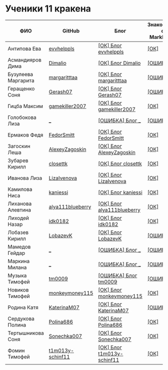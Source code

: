 # Ученики 11 кракена

| ФИО | GitHub | Блог | Знакомство с MarkDown | Знакомство с HTML | Морской бой | Кодирование текста | 
| --- | --- | --- | --- | --- | --- | --- |
| Антипова Ева       | [evvhelppls](https://github.com/evvhelppls) | [[ОК] Блог evvhelppls](https://evvhelppls.github.io) | [[ОК]](https://evvhelppls.github.io/ABOUT_md) | [[ОК]](https://evvhelppls.github.io/ABOUT_html.html) | [[ОК]](https://evvhelppls.github.io/battleship.html) | [[ОК]](https://evvhelppls.github.io/TASK4) |
| Асмандияров Дима   | [Dimalio](https://github.com/Dimalio) | [[ОК] Блог Dimalio](https://Dimalio.github.io) | [[ОШИБКА]](https://Dimalio.github.io/ABOUT_md) | [[ОШИБКА]](https://Dimalio.github.io/ABOUT_html.html) | [[ОК]](https://Dimalio.github.io/battleship.html) | [[ОШИБКА]](https://Dimalio.github.io/TASK4) |
| Бузулеева Маргарита     | [margaritttaa](https://github.com/margaritttaa) | [[ОК] Блог margaritttaa](https://margaritttaa.github.io) | [[ОШИБКА]](https://margaritttaa.github.io/ABOUT_md) | [[ОШИБКА]](https://margaritttaa.github.io/ABOUT_html.html) | [[ОШИБКА]](https://margaritttaa.github.io/battleship.html) | [[ОК]](https://margaritttaa.github.io/TASK4) |
| Геращенко Соня     | [Gerash07](https://github.com/Gerash07) | [[ОК] Блог Gerash07](https://Gerash07.github.io) | [[ОШИБКА]](https://Gerash07.github.io/ABOUT_md) | [[ОШИБКА]](https://Gerash07.github.io/ABOUT_html.html) | [[ОК]](https://Gerash07.github.io/battleship.html) | [[ОК]](https://Gerash07.github.io/TASK4) |
| Гицба Максим       | [gamekiller2007](https://github.com/gamekiller2007) | [[ОК] Блог gamekiller2007](https://gamekiller2007.github.io) | [[ОК]](https://gamekiller2007.github.io/ABOUT_md) | [[ОК]](https://gamekiller2007.github.io/ABOUT_html.html) | [[ОК]](https://gamekiller2007.github.io/battleship.html) | [[ОК]](https://gamekiller2007.github.io/TASK4) |
| Голобокова Лиза    | [_](https://github.com/_) | [[ОШИБКА] Блог _](https://_.github.io) | [[ОШИБКА]](https://_.github.io/ABOUT_md) | [[ОШИБКА]](https://_.github.io/ABOUT_html.html) | [[ОШИБКА]](https://_.github.io/battleship.html) | [[ОШИБКА]](https://_.github.io/TASK4) |
| Ермаков Федя       | [FedorSmitt](https://github.com/FedorSmitt) | [[ОК] Блог FedorSmitt](https://FedorSmitt.github.io) | [[ОК]](https://FedorSmitt.github.io/ABOUT_md) | [[ОК]](https://FedorSmitt.github.io/ABOUT_html.html) | [[ОК]](https://FedorSmitt.github.io/battleship.html) | [[ОК]](https://FedorSmitt.github.io/TASK4) |
| Загоскин Леша      | [AlexeyZagoskin](https://github.com/AlexeyZagoskin) | [[ОК] Блог AlexeyZagoskin](https://AlexeyZagoskin.github.io) | [[ОК]](https://AlexeyZagoskin.github.io/ABOUT_md) | [[ОК]](https://AlexeyZagoskin.github.io/ABOUT_html.html) | [[ОК]](https://AlexeyZagoskin.github.io/battleship.html) | [[ОШИБКА]](https://AlexeyZagoskin.github.io/TASK4) |
| Зубарев Кирилл     | [closettk](https://github.com/closettk) | [[ОК] Блог closettk](https://closettk.github.io) | [[ОК]](https://closettk.github.io/ABOUT_md) | [[ОК]](https://closettk.github.io/ABOUT_html.html) | [[ОК]](https://closettk.github.io/battleship.html) | [[ОШИБКА]](https://closettk.github.io/TASK4) |
| Иванова Лиза       | [LizaIvenova](https://github.com/LizaIvenova) | [[ОК] Блог LizaIvenova](https://LizaIvenova.github.io) | [[ОК]](https://LizaIvenova.github.io/ABOUT_md) | [[ОК]](https://LizaIvenova.github.io/ABOUT_html.html) | [[ОК]](https://LizaIvenova.github.io/battleship.html) | [[ОК]](https://LizaIvenova.github.io/TASK4) |
| Камилова Ниса      | [kaniessi](https://github.com/kaniessi) | [[ОК] Блог kaniessi](https://kaniessi.github.io) | [[ОК]](https://kaniessi.github.io/ABOUT_md) | [[ОК]](https://kaniessi.github.io/ABOUT_html.html) | [[ОК]](https://kaniessi.github.io/battleship.html) | [[ОК]](https://kaniessi.github.io/TASK4) |
| Лиханова Алевтина  | [alya111blueberry](https://github.com/alya111blueberry) | [[ОК] Блог alya111blueberry](https://alya111blueberry.github.io) | [[ОК]](https://alya111blueberry.github.io/ABOUT_md) | [[ОК]](https://alya111blueberry.github.io/ABOUT_html.html) | [[ОК]](https://alya111blueberry.github.io/battleship.html) | [[ОК]](https://alya111blueberry.github.io/TASK4) |
| Лиходей Назар      | [idk0182](https://github.com/idk0182) | [[ОК] Блог idk0182](https://idk0182.github.io) | [[ОК]](https://idk0182.github.io/ABOUT_md) | [[ОК]](https://idk0182.github.io/ABOUT_html.html) | [[ОК]](https://idk0182.github.io/battleship.html) | [[ОК]](https://idk0182.github.io/TASK4) |
| Лобазев Кирилл     | [LobazevK](https://github.com/LobazevK) | [[ОК] Блог LobazevK](https://LobazevK.github.io) | [[ОШИБКА]](https://LobazevK.github.io/ABOUT_md) | [[ОШИБКА]](https://LobazevK.github.io/ABOUT_html.html) | [[ОШИБКА]](https://LobazevK.github.io/battleship.html) | [[ОШИБКА]](https://LobazevK.github.io/TASK4) |
| Мамедов Гейдар     | [_](https://github.com/_) | [[ОШИБКА] Блог _](https://_.github.io) | [[ОШИБКА]](https://_.github.io/ABOUT_md) | [[ОШИБКА]](https://_.github.io/ABOUT_html.html) | [[ОШИБКА]](https://_.github.io/battleship.html) | [[ОШИБКА]](https://_.github.io/TASK4) |
| Маркина Милана     | [_](https://github.com/_) | [[ОШИБКА] Блог _](https://_.github.io) | [[ОШИБКА]](https://_.github.io/ABOUT_md) | [[ОШИБКА]](https://_.github.io/ABOUT_html.html) | [[ОШИБКА]](https://_.github.io/battleship.html) | [[ОШИБКА]](https://_.github.io/TASK4) |
| Музыка Тимофей     | [tm0009](https://github.com/tm0009) | [[ОШИБКА] Блог tm0009](https://tm0009.github.io) | [[ОШИБКА]](https://tm0009.github.io/ABOUT_md) | [[ОШИБКА]](https://tm0009.github.io/ABOUT_html.html) | [[ОШИБКА]](https://tm0009.github.io/battleship.html) | [[ОШИБКА]](https://tm0009.github.io/TASK4) |
| Новиков Тимофей    | [monkeymoney115](https://github.com/monkeymoney115) | [[ОК] Блог monkeymoney115](https://monkeymoney115.github.io) | [[ОК]](https://monkeymoney115.github.io/ABOUT_md) | [[ОК]](https://monkeymoney115.github.io/ABOUT_html.html) | [[ОК]](https://monkeymoney115.github.io/battleship.html) | [[ОШИБКА]](https://monkeymoney115.github.io/TASK4) |
| Родина Катя        | [KaterinaM07](https://github.com/KaterinaM07) | [[ОК] Блог KaterinaM07](https://KaterinaM07.github.io) | [[ОШИБКА]](https://KaterinaM07.github.io/ABOUT_md) | [[ОШИБКА]](https://KaterinaM07.github.io/ABOUT_html.html) | [[ОШИБКА]](https://KaterinaM07.github.io/battleship.html) | [[ОШИБКА]](https://KaterinaM07.github.io/TASK4) |
| Сердукова Полина   | [Polina686](https://github.com/Polina686) | [[ОК] Блог Polina686](https://Polina686.github.io) | [[ОК]](https://Polina686.github.io/ABOUT_md) | [[ОК]](https://Polina686.github.io/ABOUT_html.html) | [[ОК]](https://Polina686.github.io/battleship.html) | [[ОК]](https://Polina686.github.io/TASK4) |
| Тертышникова Соня  | [Sonechka007](https://github.com/Sonechka007) | [[ОК] Блог Sonechka007](https://Sonechka007.github.io) | [[ОК]](https://Sonechka007.github.io/ABOUT_md) | [[ОК]](https://Sonechka007.github.io/ABOUT_html.html) | [[ОК]](https://Sonechka007.github.io/battleship.html) | [[ОК]](https://Sonechka007.github.io/TASK4) |
| Фомин Тимофей      | [t1m013y-schinf11](https://github.com/t1m013y-schinf11) | [[ОК] Блог t1m013y-schinf11](https://t1m013y-schinf11.github.io) | [[ОК]](https://t1m013y-schinf11.github.io/ABOUT_md) | [[ОК]](https://t1m013y-schinf11.github.io/ABOUT_html.html) | [[ОК]](https://t1m013y-schinf11.github.io/battleship.html) | [[ОК]](https://t1m013y-schinf11.github.io/TASK4) |
